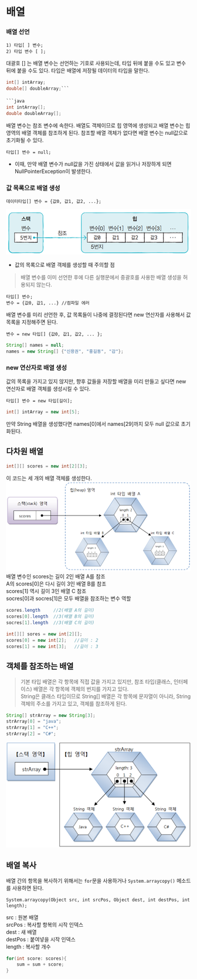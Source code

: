 # 배열
### 배열 선언

    1) 타입[ ] 변수;
    2) 타입 변수 [ ];

대괄호 [] 는 배열 변수는 선언하는 기호로 사용되는데, 타입 뒤에 붙을 수도 있고 변수 뒤에 붙을 수도 있다. 타입은 배열에 저장될 데이터의 타입을 말한다.

```java
int[] intArray;
double[] doubleArray;```

```java
int intArray[];
double doubleArray[];
```

배열 변수는 참조 변수에 속한다. 배열도 객체이므로 힙 영역에 생성되고 배열 변수는 힙 영역의 배열 객체를 참조하게 된다. 참조할 배열 객체가 없다면 배열 변수는 null값으로 초기화될 수 있다.

    타입[] 변수 = null;  
- 이때, 만약 배열 변수가 null값을 가진 상태에서 값을 읽거나 저장하게 되면 NullPointerException이 발생한다.

### 값 목록으로 배열 생성

    데이터타입[] 변수 = {값0, 값1, 값2, ...};

![Alt text](images/image-2.png)

- 값의 목록으로 배열 객체를 생성할 때 주의할 점
> 배열 변수를 이미 선언한 후에 다른 실행문에서 중괄호를 사용한 배열 생성을 허용되지 않는다. 

    타입[] 변수;
    변수 = {값0, 값1, ...} //컴파일 에러

배열 변수를 미리 선언한 후, 값 목록들이 나중에 결정된다면 new 연산자를 사용해서 값 목록을 지정해주면 된다.

    변수 = new 타입[] {값0, 값1, 값2, ... };

```java
String[] names = null;
names = new String[] {"신용권", "홍길동", "감"};
```

### new 연산자로 배열 생성
값의 목록을 가지고 있지 않지만, 향후 값들을 저장할 배열을 미리 만들고 싶다면 new 연산자로 배열 객체를 생성시킬 수 있다.

    타입[] 변수 = new 타입[길이];

```java
int[] intArray = new int[5];
```
만약 String 배열을 생성했다면 names[0]에서 names[29]까지 모두 null 값으로 초기화된다.

  
## 다차원 배열
```java
int[][] scores = new int[2][3];
```
이 코드는 세 개의 배열 객체를 생성한다.
![Alt text](images/4.png)
배열 변수인 scores는 길이 2인 배열 A를 참조  
A의 scores[0]은 다시 길이 3인 배열 B를 참조  
scores[1] 역시 길이 3인 배열 C 참조  
socres[0]과 socres[1]은 모두 배열을 참조하는 변수 역할  

```java
scores.length     //2(배열 A의 길이)
scores[0].length  //3(배열 B의 길이)
socres[1].length  //3(배열 C의 길이)
```

```java
int[][] sores = new int[2][];
scores[0] = new int[2];   //길이 : 2
scores[1] = new int[3];   //길이 : 3
```

## 객체를 참조하는 배열

> 기본 타입 배열은 각 항목에 직접 값을 가지고 있지만, 참조 타입(클래스, 인터페이스) 배열은 각 항목에 객체의 번지를 가지고 있다.   
String은 클래스 타입이므로 String[] 배열은 각 항목에 문자열이 아니라, String 객체의 주소를 가지고 있고, 객체를 참조하게 된다.

```java
String[] strArray = new String[3];
strArray[0] = "java";
strArray[1] = "C++";
strArray[2] = "C#";
```
![Alt text](images/5.png)


## 배열 복사
배열 간의 항목을 복사하기 위해서는 `for`문을 사용하거나 `System.arraycopy()` 메소드를 사용하면 된다.

    System.arraycopy(Object src, int srcPos, Object dest, int destPos, int length);  

src : 원본 배열  
srcPos : 복사할 항복의 시작 인덱스  
dest : 새 배열  
destPos : 붙여넣을 시작 인덱스  
length : 복사할 개수  

```java
for(int score: scores){
    sum = sum + score;
}
```